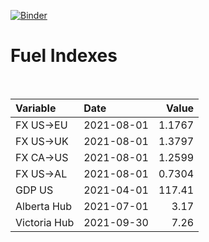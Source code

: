[![Binder](https://mybinder.org/badge_logo.svg)](https://mybinder.org/v2/gh/AyrtonB/Global-Gas-Prices/master)

# Fuel Indexes

<br>

| Variable     | Date       |    Value |
|:-------------|:-----------|---------:|
| FX US->EU    | 2021-08-01 |   1.1767 |
| FX US->UK    | 2021-08-01 |   1.3797 |
| FX CA->US    | 2021-08-01 |   1.2599 |
| FX US->AL    | 2021-08-01 |   0.7304 |
| GDP US       | 2021-04-01 | 117.41   |
| Alberta Hub  | 2021-07-01 |   3.17   |
| Victoria Hub | 2021-09-30 |   7.26   |